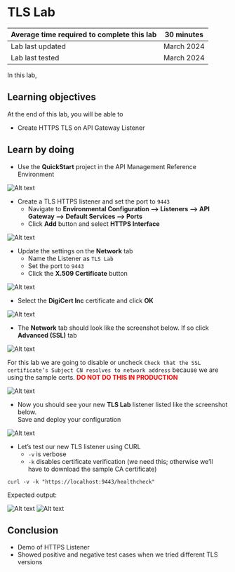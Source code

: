 # TLS Lab 

| Average time required to complete this lab | 30 minutes |
| ---- | ---- |
| Lab last updated | March 2024 |
| Lab last tested | March 2024 |

In this lab, 

## Learning objectives

At the end of this lab, you will be able to 
* Create HTTPS TLS on API Gateway Listener

## Learn by doing

* Use the **QuickStart** project in the API Management Reference Environment

![Alt text](images/image12.png)

* Create a TLS HTTPS listener and set the port to `9443`
    * Navigate to **Environmental Configuration --> Listeners --> API Gateway --> Default Services --> Ports**
    * Click **Add** button and select **HTTPS Interface**

![Alt text](images/image13.png)

* Update the settings on the **Network** tab
    * Name the Listener as `TLS Lab`
    * Set the port to `9443`
    * Click the **X.509 Certificate** button

![Alt text](images/image14.png)

* Select the **DigiCert Inc** certificate and click **OK**

![Alt text](images/image15.png)

* The **Network** tab should look like the screenshot below. If so click **Advanced (SSL)** tab

![Alt text](images/image16.png)

For this lab we are going to disable or uncheck `Check that the SSL certificate’s Subject CN resolves to network address`  because we are using the sample certs.  <span style="color:red">**DO NOT DO THIS IN PRODUCTION**</span>

![Alt text](images/image17.png)

* Now you should see your new **TLS Lab** listener listed like the screenshot below.  
Save and deploy your configuration

![Alt text](images/image18.png)

* Let’s test our new TLS listener using CURL
    * `-v` is verbose
    * `-k` disables certificate verification (we need this; otherwise we’ll have to download the sample CA certificate)

`curl -v -k "https://localhost:9443/healthcheck"`

Expected output:

![Alt text](images/image19.png)
![Alt text](images/image20.png)








## Conclusion

* Demo of HTTPS Listener
* Showed positive and negative test cases when we tried different TLS versions

